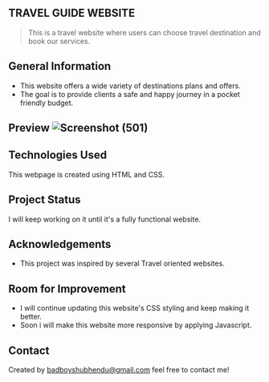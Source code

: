 ## TRAVEL GUIDE WEBSITE
> This is a travel website where users can choose travel destination and book our services.
 

## General Information
- This website offers a wide variety of destinations plans and offers. 
- The goal is to provide clients a safe and happy journey in a pocket friendly budget.


## Preview ![Screenshot (501)](https://user-images.githubusercontent.com/82198522/173791042-6dc9c868-e110-4162-a783-7fb0e9cdcbf1.png)


## Technologies Used
This webpage is created using HTML and CSS. 


## Project Status
I will keep working on it until it's a fully functional website.


## Acknowledgements
- This project was inspired by several Travel oriented websites.


## Room for Improvement
- I will continue updating this website's CSS styling and keep making it better.
- Soon i will make this website more responsive by applying Javascript.


## Contact
Created by badboyshubhendu@gmail.com  feel free to contact me!

